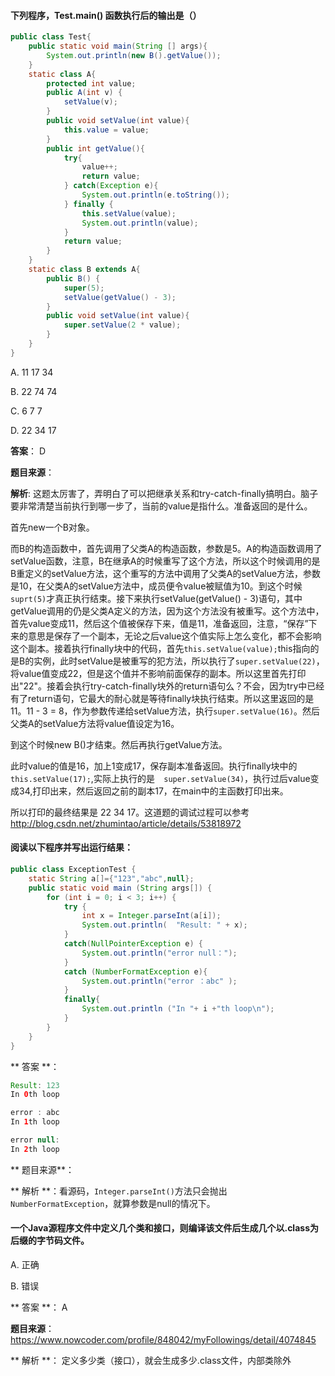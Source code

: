 
#### 下列程序，Test.main() 函数执行后的输出是（）
```java
public class Test{
    public static void main(String [] args){
        System.out.println(new B().getValue());
    }
    static class A{
        protected int value;
        public A(int v) {
            setValue(v);
        }
        public void setValue(int value){
            this.value = value;
        }
        public int getValue(){
            try{
                value++;
                return value;
            } catch(Exception e){
                System.out.println(e.toString());
            } finally {
                this.setValue(value);
                System.out.println(value);
            }
            return value;
        }
    }
    static class B extends A{
        public B() {
            super(5);
            setValue(getValue() - 3);
        }
        public void setValue(int value){
            super.setValue(2 * value);
        }
    }
}
```
A. 11 17 34

B. 22 74 74

C. 6 7 7

D. 22 34 17

**答案**： D

**题目来源**：

**解析**: 这题太厉害了，弄明白了可以把继承关系和try-catch-finally搞明白。脑子要非常清楚当前执行到哪一步了，当前的value是指什么。准备返回的是什么。

首先new一个B对象。

而B的构造函数中，首先调用了父类A的构造函数，参数是5。A的构造函数调用了setValue函数，注意，B在继承A的时候重写了这个方法，所以这个时候调用的是B重定义的setValue方法，这个重写的方法中调用了父类A的setValue方法，参数是10，在父类A的setValue方法中，成员便令value被赋值为10。到这个时候`suprt(5)`才真正执行结束。接下来执行setValue(getValue() - 3)语句，其中getValue调用的仍是父类A定义的方法，因为这个方法没有被重写。这个方法中，首先value变成11，然后这个值被保存下来，值是11，准备返回，注意，“保存”下来的意思是保存了一个副本，无论之后value这个值实际上怎么变化，都不会影响这个副本。接着执行finally块中的代码，首先`this.setValue(value);`this指向的是B的实例，此时setValue是被重写的犯方法，所以执行了`super.setValue(22)`，将value值变成22，但是这个值并不影响前面保存的副本。所以这里首先打印出"22"。接着会执行try-catch-finally块外的return语句么？不会，因为try中已经有了return语句，它最大的耐心就是等待finally块执行结束。所以这里返回的是11。11 - 3 = 8，作为参数传递给setValue方法，执行`super.setValue(16)`。然后父类A的setValue方法将value值设定为16。

到这个时候new B()才结束。然后再执行getValue方法。

此时value的值是16，加上1变成17，保存副本准备返回。执行finally块中的`this.setValue(17);`,实际上执行的是`  super.setValue(34)`，执行过后value变成34,打印出来，然后返回之前的副本17，在main中的主函数打印出来。

所以打印的最终结果是 22  34  17。这道题的调试过程可以参考 http://blog.csdn.net/zhumintao/article/details/53818972

#### 阅读以下程序并写出运行结果：
```java
public class ExceptionTest {
	static String a[]={"123","abc",null};
	public static void main (String args[]) {
		for (int i = 0; i < 3; i++) {
			try {
				int x = Integer.parseInt(a[i]);
				System.out.println(  "Result: " + x);
			}
			catch(NullPointerException e) {
				System.out.println("error null：");
			}
			catch (NumberFormatException e){
				System.out.println("error ：abc" );
			}
			finally{
				System.out.println ("In "+ i +"th loop\n");
			}
		}
	}
}
```
** 答案 **：
```java
Result: 123
In 0th loop

error : abc
In 1th loop

error null:
In 2th loop
```

** 题目来源**：

** 解析 **：看源码，`Integer.parseInt()`方法只会抛出`NumberFormatException`，就算参数是null的情况下。


#### 一个Java源程序文件中定义几个类和接口，则编译该文件后生成几个以.class为后缀的字节码文件。
A. 正确

B. 错误

** 答案 **： A

**题目来源**：https://www.nowcoder.com/profile/848042/myFollowings/detail/4074845

** 解析 **： 定义多少类（接口），就会生成多少.class文件，内部类除外
